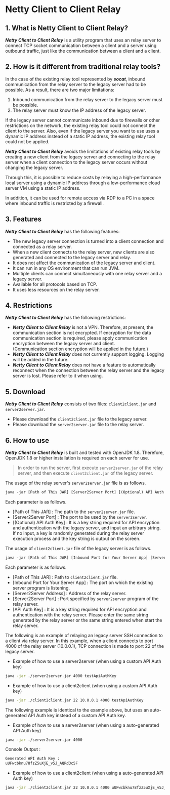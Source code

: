 # Netty Client to Client Relay

## 1. What is Netty Client to Client Relay?

***Netty Client to Client Relay*** is a utility program that uses an relay server to connect TCP socket communication between a client and a server using outbound traffic, just like the communication between a client and a client.

## 2. How is it different from traditional relay tools?

In the case of the existing relay tool represented by ***socat***, inbound communication from the relay server to the legacy server had to be possible. As a result, there are two major limitations:

1. Inbound communication from the relay server to the legacy server must be possible.
2. The relay server must know the IP address of the legacy server.

If the legacy server cannot communicate inbound due to firewalls or other restrictions on the network, the existing relay tool could not connect the client to the server. Also, even if the legacy server you want to use uses a dynamic IP address instead of a static IP address, the existing relay tool could not be applied.

***Netty Client to Client Relay*** avoids the limitations of existing relay tools by creating a new client from the legacy server and connecting to the relay server when a client connection to the legacy server occurs without changing the legacy server.

Through this, it is possible to reduce costs by relaying a high-performance local server using a dynamic IP address through a low-performance cloud server VM using a static IP address.

In addition, it can be used for remote access via RDP to a PC in a space where inbound traffic is restricted by a firewall.

## 3. Features

***Netty Client to Client Relay*** has the following features:

* The new legacy server connection is turned into a client connection and connected as a relay server.
* When a new client connects to the relay server, new clients are also generated and connected to the legacy server and relay.
* It does not affect the communication of the legacy server and client.
* It can run in any OS environment that can run JVM.
* Multiple clients can connect simultaneously with one relay server and a legacy server.
* Available for all protocols based on TCP.
* It uses less resources on the relay server.

## 4. Restrictions

***Netty Client to Client Relay*** has the following restrictions:

* ***Netty Client to Client Relay*** is not a VPN. Therefore, at present, the communication section is not encrypted. If encryption for the data communication section is required, please apply communication encryption between the legacy server and client.  
(Communication section encryption will be applied in the future.)
* ***Netty Client to Client Relay*** does not currently support logging. Logging will be added in the future.
* ***Netty Client to Client Relay*** does not have a feature to automatically reconnect when the connection between the relay server and the legacy server is lost. Please refer to it when using.

## 5. Download

***Netty Client to Client Relay*** consists of two files: `client2client.jar` and `server2server.jar`.

* Please download the `client2client.jar` file to the legacy server.
* Please download the `server2server.jar` file to the relay server.

## 6. How to use

***Netty Client to Client Relay*** is built and tested with OpenJDK 1.8. Therefore, OpenJDK 1.8 or higher installation is required on each server for use.

> In order to run the server, first execute `server2server.jar` of the relay server, and then execute `client2client.jar` of the legacy server.

The usage of the relay server's `server2server.jar` file is as follows.

```txt
java -jar [Path of This JAR] [Server2Server Port] [(Optional) API Auth Key]
```

Each parameter is as follows.

* [Path of This JAR] : The path to the `server2server.jar` file.
* [Server2Server Port] : The port to be used by the `server2server`.
* [(Optional) API Auth Key] : It is a key string required for API encryption and authentication with the legacy server, and input an arbitrary string. If no input, a key is randomly generated during the relay server execution process and the key string is output on the screen.

The usage of `client2client.jar` file of the legacy server is as follows.

```txt
java -jar [Path of This JAR] [Inbound Port for Your Server App] [Server2Server Address] [Server2Server Port] [API Auth Key]
```

Each parameter is as follows.

* [Path of This JAR] : Path to `client2client.jar` file.
* [Inbound Port for Your Server App] : The port on which the existing server program is listening.
* [Server2Server Address] : Address of the relay server.
* [Server2Server Port] : Port specified by `server2server` program of the relay server.
* [API Auth Key] : It is a key string required for API encryption and authentication with the relay server. Please enter the same string generated by the relay server or the same string entered when start the relay server.

The following is an example of relaying an legacy server SSH connection to a client via relay server. In this example, when a client connects to port 4000 of the relay server (10.0.0.1), TCP connection is made to port 22 of the legacy server.

* Example of how to use a server2server (when using a custom API Auth key)

```sh
java -jar ./server2server.jar 4000 testApiAuthKey
```

* Example of how to use a client2client (when using a custom API Auth key)

```sh
java -jar ./client2client.jar 22 10.0.0.1 4000 testApiAuthKey
```

The following example is identical to the example above, but uses an auto-generated API Auth key instead of a custom API Auth key.

* Example of how to use a server2server (when using a auto-generated API Auth key)

```sh
java -jar ./server2server.jar 4000
```

Console Output :

```sh
Generated API Auth Key :
uUFwcbknu78fzZ5uXjE_v5J_AQRd3c5F
```

* Example of how to use a client2client (when using a auto-generated API Auth key)

```sh
java -jar ./client2client.jar 22 10.0.0.1 4000 uUFwcbknu78fzZ5uXjE_v5J_AQRd3c5F
```

